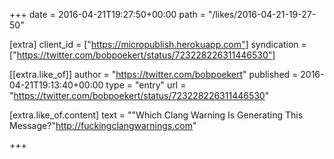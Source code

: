 +++
date = 2016-04-21T19:27:50+00:00
path = "/likes/2016-04-21-19-27-50"

[extra]
client_id = ["https://micropublish.herokuapp.com"]
syndication = ["https://twitter.com/bobpoekert/status/723228226311446530"]

[[extra.like_of]]
author = "https://twitter.com/bobpoekert"
published = 2016-04-21T19:13:40+00:00
type = "entry"
url = "https://twitter.com/bobpoekert/status/723228226311446530"

[extra.like_of.content]
text = "\"Which Clang Warning Is Generating This Message?\"http://fuckingclangwarnings.com"

+++

<a href="https://brid.gy/publish/twitter" data-synd></a>